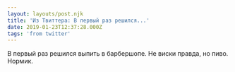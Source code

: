 ```yaml
---
layout: layouts/post.njk
title: 'Из Твиттера: В первый раз решился...'
date: 2019-01-23T12:37:28.000Z
tags: 'from twitter'
---
```



В первый раз решился выпить в барбершопе. Не виски правда, но пиво. Нормик.
